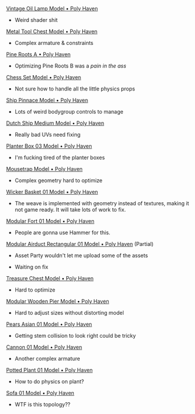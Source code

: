 [Vintage Oil Lamp Model • Poly Haven](https://polyhaven.com/a/vintage_oil_lamp)

- Weird shader shit

[Metal Tool Chest Model • Poly Haven](https://polyhaven.com/a/metal_tool_chest)

- Complex armature & constraints

[Pine Roots A • Poly Haven](https://polyhaven.com/a/pine_roots)

- Optimizing Pine Roots B was a *pain in the ass*

[Chess Set Model • Poly Haven](https://polyhaven.com/a/chess_set)

- Not sure how to handle all the little physics props

[Ship Pinnace Model • Poly Haven](https://polyhaven.com/a/ship_pinnace)

- Lots of weird bodygroup controls to manage

[Dutch Ship Medium Model • Poly Haven](https://polyhaven.com/a/dutch_ship_medium)

- Really bad UVs need fixing

[Planter Box 03 Model • Poly Haven](https://polyhaven.com/a/planter_box_03)

- I'm fucking tired of the planter boxes

[Mousetrap Model • Poly Haven](https://polyhaven.com/a/mousetrap)

- Complex geometry hard to optimize

[Wicker Basket 01 Model • Poly Haven](https://polyhaven.com/a/wicker_basket_01)

- The weave is implemented with geometry instead of textures, making it not game ready. It will take lots of work to fix.

[Modular Fort 01 Model • Poly Haven](https://polyhaven.com/a/modular_fort_01)

- People are gonna use Hammer for this.

[Modular Airduct Rectangular 01 Model • Poly Haven](https://polyhaven.com/a/modular_airduct_rectangular_01) (Partial)

- Asset Party wouldn't let me upload some of the assets

- Waiting on fix

[Treasure Chest Model • Poly Haven](https://polyhaven.com/a/treasure_chest)

- Hard to optimize

[Modular Wooden Pier Model • Poly Haven](https://polyhaven.com/a/modular_wooden_pier)

- Hard to adjust sizes without distorting model

[Pears Asian 01 Model • Poly Haven](https://polyhaven.com/a/food_pears_asian_01)

- Getting stem collision to look right could be tricky

[Cannon 01 Model • Poly Haven](https://polyhaven.com/a/cannon_01)

- Another complex armature

[Potted Plant 01 Model • Poly Haven](https://polyhaven.com/a/potted_plant_01)

- How to do physics on plant?

[Sofa 01 Model • Poly Haven](https://polyhaven.com/a/Sofa_01)

- WTF is this topology??
